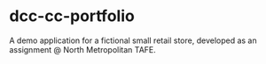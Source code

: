# dcc-cc-portfolio
A demo application for a fictional small retail store, developed as an assignment @ North Metropolitan TAFE.
